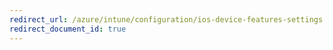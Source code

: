 ```yaml
---
redirect_url: /azure/intune/configuration/ios-device-features-settings
redirect_document_id: true
---
```


